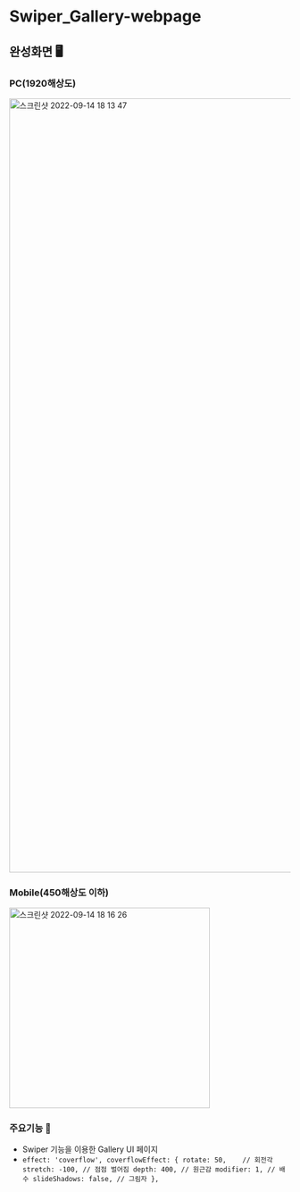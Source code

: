 # Swiper_Gallery-webpage


## 완성화면 🖥
### PC(1920해상도)
<img width="1386" alt="스크린샷 2022-09-14 18 13 47" src="https://user-images.githubusercontent.com/63918911/190113584-465e471c-c241-4ede-b53e-4e8d7f7cabc3.png">

### Mobile(450해상도 이하)
<img width="359" alt="스크린샷 2022-09-14 18 16 26" src="https://user-images.githubusercontent.com/63918911/190114119-82cae271-ab55-4529-a5b2-825da3081952.png">

### 주요기능 🎁
- Swiper 기능을 이용한 Gallery UI 페이지
- ``
effect: 'coverflow',
        coverflowEffect: {
          rotate: 50,    // 회전각
          stretch: -100, // 점점 벌어짐
          depth: 400, // 원근감
          modifier: 1, // 배수
          slideShadows: false, // 그림자
        },
``
